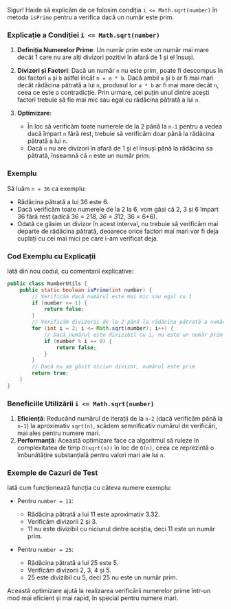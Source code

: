 Sigur! Haide să explicăm de ce folosim condiția `i <= Math.sqrt(number)` în metoda `isPrime` pentru a verifica dacă un număr este prim.

### Explicație a Condiției `i <= Math.sqrt(number)`

1. **Definiția Numerelor Prime**: Un număr prim este un număr mai mare decât 1 care nu are alți divizori pozitivi în afară de 1 și el însuși.

2. **Divizori și Factori**: Dacă un număr `n` nu este prim, poate fi descompus în doi factori `a` și `b` astfel încât `n = a * b`. Dacă ambii `a` și `b` ar fi mai mari decât rădăcina pătrată a lui `n`, produsul lor `a * b` ar fi mai mare decât `n`, ceea ce este o contradicție. Prin urmare, cel puțin unul dintre acești factori trebuie să fie mai mic sau egal cu rădăcina pătrată a lui `n`.

3. **Optimizare**:
   - În loc să verificăm toate numerele de la 2 până la `n-1` pentru a vedea dacă împart `n` fără rest, trebuie să verificăm doar până la rădăcina pătrată a lui `n`.
   - Dacă `n` nu are divizori în afară de 1 și el însuși până la rădăcina sa pătrată, înseamnă că `n` este un număr prim.

### Exemplu

Să luăm `n = 36` ca exemplu:

- Rădăcina pătrată a lui 36 este 6.
- Dacă verificăm toate numerele de la 2 la 6, vom găsi că 2, 3 și 6 împart 36 fără rest (adică 36 = 2*18, 36 = 3*12, 36 = 6*6).
- Odată ce găsim un divizor în acest interval, nu trebuie să verificăm mai departe de rădăcina pătrată, deoarece orice factori mai mari vor fi deja cuplați cu cei mai mici pe care i-am verificat deja.

### Cod Exemplu cu Explicații

Iată din nou codul, cu comentarii explicative:

```java
public class NumberUtils {
    public static boolean isPrime(int number) {
        // Verificăm dacă numărul este mai mic sau egal cu 1
        if (number <= 1) {
            return false;
        }
        // Verificăm divizorii de la 2 până la rădăcina pătrată a numărului
        for (int i = 2; i <= Math.sqrt(number); i++) {
            // Dacă numărul este divizibil cu i, nu este un număr prim
            if (number % i == 0) {
                return false;
            }
        }
        // Dacă nu am găsit niciun divizor, numărul este prim
        return true;
    }
}
```

### Beneficiile Utilizării `i <= Math.sqrt(number)`

1. **Eficiență**: Reducând numărul de iterații de la `n-2` (dacă verificăm până la `n-1`) la aproximativ `sqrt(n)`, scădem semnificativ numărul de verificări, mai ales pentru numere mari.
2. **Performanță**: Această optimizare face ca algoritmul să ruleze în complexitatea de timp `O(sqrt(n))` în loc de `O(n)`, ceea ce reprezintă o îmbunătățire substanțială pentru valori mari ale lui `n`.

### Exemple de Cazuri de Test

Iată cum funcționează funcția cu câteva numere exemplu:

- Pentru `number = 11`:
  - Rădăcina pătrată a lui 11 este aproximativ 3.32.
  - Verificăm divizorii 2 și 3.
  - 11 nu este divizibil cu niciunul dintre aceștia, deci 11 este un număr prim.

- Pentru `number = 25`:
  - Rădăcina pătrată a lui 25 este 5.
  - Verificăm divizorii 2, 3, 4 și 5.
  - 25 este divizibil cu 5, deci 25 nu este un număr prim.

Această optimizare ajută la realizarea verificării numerelor prime într-un mod mai eficient și mai rapid, în special pentru numere mari.
